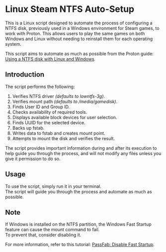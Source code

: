 # Linux Steam NTFS Auto-Setup

This is a Linux script designed to automate the process of configuring a NTFS disk, previously used in a Windows environment for Steam games, to work with Proton. This allows users to play the same games on both Windows and Linux without needing to reinstall them for each operating system.

This script aims to automate as much as possible from the Proton guide: [Using a NTFS disk with Linux and Windows](https://github.com/ValveSoftware/Proton/wiki/Using-a-NTFS-disk-with-Linux-and-Windows).

## Introduction

The script performs the following:

1. Verifies NTFS driver _(defaults to lowntfs-3g)_.
2. Verifies mount path _(defaults to /media/gamedisk)_.
3. Finds User ID and Group ID.
4. Checks availability of required tools.
5. Displays available block devices for user selection.
6. Finds UUID for the selected device.
7. Backs up fstab.
8. Writes data to fstab and creates mount point.
9. Attempts to mount the disk and verifies the result.

The script provides important information during and after its execution to help guide you through the process, and will not modify any files unless you give it permission to do so.

## Usage

To use the script, simply run it in your terminal.\
The script will guide you through the process and automate as much as possible.

## Note

If Windows is installed on the NTFS partition, the Windows Fast Startup feature can cause the mount command to fail.\
To prevent that, consider disabling it.

For more information, refer to this tutorial: [PassFab: Disable Fast Startup](https://www.passfab.com/windows-10/disable-fast-boot-windows-10.html#way3).